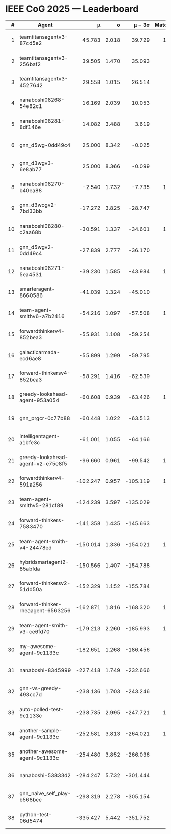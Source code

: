 # IEEE CoG 2025 — Leaderboard

| # | Agent | μ | σ | μ − 3σ | Matches | Updated |
|---:|---|---:|---:|---:|---:|---|
| 1 | teamtitansagentv3-87cd5e2 | 45.783 | 2.018 | 39.729 | 1040 | 2025-08-28 19:22 |
| 2 | teamtitansagentv3-256baf2 | 39.505 | 1.470 | 35.093 | 740 | 2025-08-28 19:22 |
| 3 | teamtitansagentv3-4527642 | 29.558 | 1.015 | 26.514 | 900 | 2025-08-28 19:22 |
| 4 | nanaboshi08268-54e82c1 | 16.169 | 2.039 | 10.053 | 800 | 2025-08-28 19:22 |
| 5 | nanaboshi08281-8df146e | 14.082 | 3.488 | 3.619 | 40 | 2025-08-28 19:22 |
| 6 | gnn_d5wg-0dd49c4 | 25.000 | 8.342 | -0.025 | 20 | 2025-08-28 19:22 |
| 7 | gnn_d3wgv3-6e8ab77 | 25.000 | 8.366 | -0.099 | 80 | 2025-08-28 19:22 |
| 8 | nanaboshi08270-b40ea88 | -2.540 | 1.732 | -7.735 | 1000 | 2025-08-28 19:22 |
| 9 | gnn_d3wogv2-7bd33bb | -17.272 | 3.825 | -28.747 | 48 | 2025-08-28 19:22 |
| 10 | nanaboshi08280-c2aa68b | -30.591 | 1.337 | -34.601 | 1060 | 2025-08-28 19:22 |
| 11 | gnn_d5wgv2-0dd49c4 | -27.839 | 2.777 | -36.170 | 40 | 2025-08-28 19:22 |
| 12 | nanaboshi08271-5ea4531 | -39.230 | 1.585 | -43.984 | 1320 | 2025-08-28 19:22 |
| 13 | smarteragent-8660586 | -41.039 | 1.324 | -45.010 | 920 | 2025-08-28 19:22 |
| 14 | team-agent-smithv6-a7b2416 | -54.216 | 1.097 | -57.508 | 1020 | 2025-08-28 19:22 |
| 15 | forwardthinkerv4-852bea3 | -55.931 | 1.108 | -59.254 | 824 | 2025-08-28 19:22 |
| 16 | galacticarmada-ecd6ae8 | -55.899 | 1.299 | -59.795 | 920 | 2025-08-28 19:22 |
| 17 | forward-thinkersv4-852bea3 | -58.291 | 1.416 | -62.539 | 722 | 2025-08-28 19:22 |
| 18 | greedy-lookahead-agent-953a054 | -60.608 | 0.939 | -63.426 | 1080 | 2025-08-28 19:22 |
| 19 | gnn_prgcr-0c77b88 | -60.448 | 1.022 | -63.513 | 850 | 2025-08-28 19:22 |
| 20 | intelligentagent-a1bfe3c | -61.001 | 1.055 | -64.166 | 760 | 2025-08-28 19:22 |
| 21 | greedy-lookahead-agent-v2-e75e8f5 | -96.660 | 0.961 | -99.542 | 1040 | 2025-08-28 19:22 |
| 22 | forwardthinkerv4-591a256 | -102.247 | 0.957 | -105.119 | 1007 | 2025-08-28 19:22 |
| 23 | team-agent-smithv5-281cf89 | -124.239 | 3.597 | -135.029 | 780 | 2025-08-28 19:22 |
| 24 | forward-thinkers-7583470 | -141.358 | 1.435 | -145.663 | 800 | 2025-08-28 19:22 |
| 25 | team-agent-smith-v4-24478ed | -150.014 | 1.336 | -154.021 | 1018 | 2025-08-28 19:22 |
| 26 | hybridsmartagent2-85abfda | -150.566 | 1.407 | -154.788 | 991 | 2025-08-28 19:22 |
| 27 | forward-thinkersv2-51dd50a | -152.329 | 1.152 | -155.784 | 964 | 2025-08-28 19:22 |
| 28 | forward-thinker-rheaagent-6563256 | -162.871 | 1.816 | -168.320 | 1004 | 2025-08-28 19:22 |
| 29 | team-agent-smith-v3-ce6fd70 | -179.213 | 2.260 | -185.993 | 1178 | 2025-08-28 19:22 |
| 30 | my-awesome-agent-9c1133c | -182.651 | 1.268 | -186.456 | 960 | 2025-08-28 19:22 |
| 31 | nanaboshi-8345999 | -227.418 | 1.749 | -232.666 | 820 | 2025-08-28 19:22 |
| 32 | gnn-vs-greedy-493cc7d | -238.136 | 1.703 | -243.246 | 720 | 2025-08-28 19:22 |
| 33 | auto-polled-test-9c1133c | -238.735 | 2.995 | -247.721 | 1040 | 2025-08-28 19:22 |
| 34 | another-sample-agent-9c1133c | -252.581 | 3.813 | -264.021 | 1040 | 2025-08-28 19:22 |
| 35 | another-awesome-agent-9c1133c | -254.480 | 3.852 | -266.036 | 880 | 2025-08-28 19:22 |
| 36 | nanaboshi-53833d2 | -284.247 | 5.732 | -301.444 | 840 | 2025-08-28 19:22 |
| 37 | gnn_naive_self_play-b568bee | -298.319 | 2.278 | -305.154 | 700 | 2025-08-28 19:22 |
| 38 | python-test-06d5474 | -335.427 | 5.442 | -351.752 | 910 | 2025-08-28 19:22 |
